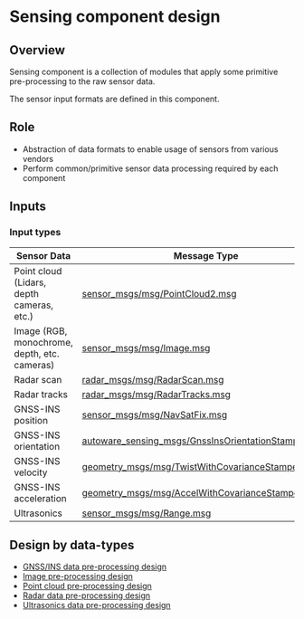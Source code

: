 # Sensing component design

## Overview

Sensing component is a collection of modules that apply some primitive pre-processing to the raw sensor data.

The sensor input formats are defined in this component.

## Role

- Abstraction of data formats to enable usage of sensors from various vendors
- Perform common/primitive sensor data processing required by each component

## Inputs

### Input types

| Sensor Data                                  | Message Type                                                                                                                                                                 |
| -------------------------------------------- | ---------------------------------------------------------------------------------------------------------------------------------------------------------------------------- |
| Point cloud (Lidars, depth cameras, etc.)    | [sensor_msgs/msg/PointCloud2.msg](https://github.com/ros2/common_interfaces/blob/rolling/sensor_msgs/msg/PointCloud2.msg)                                                    |
| Image (RGB, monochrome, depth, etc. cameras) | [sensor_msgs/msg/Image.msg](https://github.com/ros2/common_interfaces/blob/rolling/sensor_msgs/msg/Image.msg)                                                                |
| Radar scan                                   | [radar_msgs/msg/RadarScan.msg](https://github.com/ros-perception/radar_msgs/blob/ros2/msg/RadarScan.msg)                                                                     |
| Radar tracks                                 | [radar_msgs/msg/RadarTracks.msg](https://github.com/ros-perception/radar_msgs/blob/ros2/msg/RadarTracks.msg)                                                                 |
| GNSS-INS position                            | [sensor_msgs/msg/NavSatFix.msg](https://github.com/ros2/common_interfaces/blob/rolling/sensor_msgs/msg/NavSatFix.msg)                                                        |
| GNSS-INS orientation                         | [autoware_sensing_msgs/GnssInsOrientationStamped.msg](https://github.com/autowarefoundation/autoware_msgs/blob/v1.0/autoware_sensing_msgs/msg/GnssInsOrientationStamped.msg) |
| GNSS-INS velocity                            | [geometry_msgs/msg/TwistWithCovarianceStamped.msg](https://github.com/ros2/common_interfaces/blob/rolling/geometry_msgs/msg/TwistWithCovarianceStamped.msg)                  |
| GNSS-INS acceleration                        | [geometry_msgs/msg/AccelWithCovarianceStamped.msg](https://github.com/ros2/common_interfaces/blob/rolling/geometry_msgs/msg/AccelWithCovarianceStamped.msg)                  |
| Ultrasonics                                  | [sensor_msgs/msg/Range.msg](https://github.com/ros2/common_interfaces/blob/rolling/sensor_msgs/msg/Range.msg)                                                                |

## Design by data-types

- [GNSS/INS data pre-processing design](data-types/gnss-ins-data.md)
- [Image pre-processing design](data-types/image.md)
- [Point cloud pre-processing design](data-types/point-cloud.md)
- [Radar data pre-processing design](data-types/radar-data.md)
- [Ultrasonics data pre-processing design](data-types/ultrasonics-data.md)
